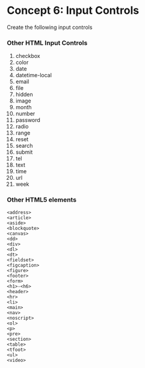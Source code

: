 # Concept 6: Input Controls

Create the following input controls 


### Other HTML Input Controls
1. checkbox
1. color
1. date
1. datetime-local
1. email
1. file
1. hidden
1. image
1. month
1. number
1. password
1. radio
1. range
1. reset
1. search
1. submit
1. tel
1. text
1. time
1. url
1. week


### Other HTML5 elements 
```
<address>
<article>
<aside>
<blockquote>
<canvas>
<dd>
<div>
<dl>
<dt>
<fieldset>
<figcaption>
<figure>
<footer>
<form>
<h1>-<h6>
<header>
<hr>
<li>
<main>
<nav>
<noscript>
<ol>
<p>
<pre>
<section>
<table>
<tfoot>
<ul>
<video>
```